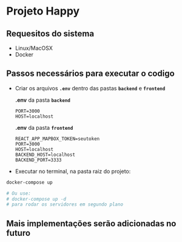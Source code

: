 # Projeto Happy

## Requesitos do sistema

* Linux/MacOSX
* Docker

## Passos necessários para executar o codigo

* Criar os arquivos **``.env``** dentro das pastas **``backend``** e **``frontend``**

  **.env** da pasta **``backend``**

    ```.env
    PORT=3000
    HOST=localhost
    ```

  **.env** da pasta **``frontend``**

    ```.env
    REACT_APP_MAPBOX_TOKEN=seutoken
    PORT=3000
    HOST=localhost
    BACKEND_HOST=localhost
    BACKEND_PORT=3333
    ```

* Executar no terminal, na pasta raiz do projeto:

```bash
docker-compose up

# Ou use:
# docker-compose up -d
# para rodar os servidores em segundo plano
```

## Mais implementações serão adicionadas no futuro
